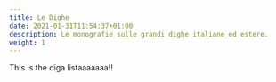 ```yaml
---
title: Le Dighe
date: 2021-01-31T11:54:37+01:00
description: Le monografie sulle grandi dighe italiane ed estere.
weight: 1
---
```


This is the diga listaaaaaaa!!